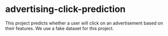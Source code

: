 # advertising-click-prediction
This project predicts whether a user will click on an advertisement based on their features. We use a fake dataset for this project.
